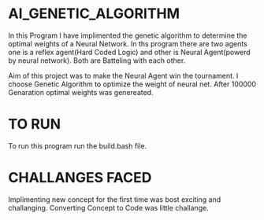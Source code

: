 # AI_GENETIC_ALGORITHM

In this Program I have implimented the genetic algorithm to determine the optimal weights of a Neural Network. In ths program there are two agents one is a reflex agent(Hard Coded Logic) and other is Neural Agent(powerd by neural network). Both are Batteling with each other.

Aim of this project was to make the Neural Agent win the tournament. I choose Genetic Algorithm to optimize the weight of neural net. After 100000 Genaration optimal weights was genereated.

# TO RUN
 To run this program run the build.bash file.

 # CHALLANGES FACED
 Implimenting new concept for the first time was bost exciting and challanging. Converting Concept to Code was little challange.
 
